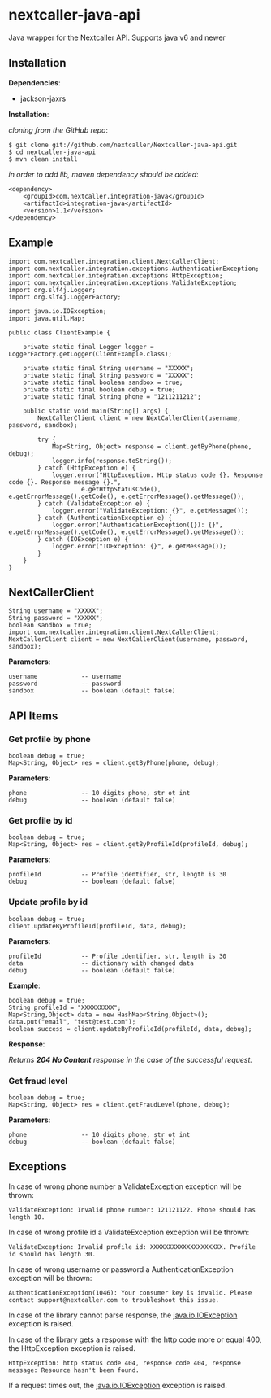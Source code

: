 nextcaller-java-api
=====================

Java wrapper for the Nextcaller API.
Supports java v6 and newer


Installation
------------

**Dependencies**:

* jackson-jaxrs

**Installation**:

*cloning from the GitHub repo*:

    $ git clone git://github.com/nextcaller/Nextcaller-java-api.git
    $ cd nextcaller-java-api
    $ mvn clean install

*in order to add lib, maven dependency should be added*:


    <dependency>
        <groupId>com.nextcaller.integration-java</groupId>
        <artifactId>integration-java</artifactId>
        <version>1.1</version>
    </dependency>

    
    
Example
-------

    import com.nextcaller.integration.client.NextCallerClient;
    import com.nextcaller.integration.exceptions.AuthenticationException;
    import com.nextcaller.integration.exceptions.HttpException;
    import com.nextcaller.integration.exceptions.ValidateException;
    import org.slf4j.Logger;
    import org.slf4j.LoggerFactory;

    import java.io.IOException;
    import java.util.Map;

    public class ClientExample {

        private static final Logger logger = LoggerFactory.getLogger(ClientExample.class);

        private static final String username = "XXXXX";
        private static final String password = "XXXXX";
        private static final boolean sandbox = true;
        private static final boolean debug = true;
        private static final String phone = "1211211212";

        public static void main(String[] args) {
            NextCallerClient client = new NextCallerClient(username, password, sandbox);

            try {
                Map<String, Object> response = client.getByPhone(phone, debug);
                logger.info(response.toString());
            } catch (HttpException e) {
                logger.error("HttpException. Http status code {}. Response code {}. Response message {}.",
                        e.getHttpStatusCode(), e.getErrorMessage().getCode(), e.getErrorMessage().getMessage());
            } catch (ValidateException e) {
                logger.error("ValidateException: {}", e.getMessage());
            } catch (AuthenticationException e) {
                logger.error("AuthenticationException({}): {}", e.getErrorMessage().getCode(), e.getErrorMessage().getMessage());
            } catch (IOException e) {
                logger.error("IOException: {}", e.getMessage());
            }
        }
    }


NextCallerClient
----------------

    String username = "XXXXX";
    String password = "XXXXX";
    boolean sandbox = true;
    import com.nextcaller.integration.client.NextCallerClient;
    NextCallerClient client = new NextCallerClient(username, password, sandbox);

**Parameters**:

    username            -- username
    password            -- password
    sandbox             -- boolean (default false)
    

API Items
-------------

### Get profile by phone ###

    boolean debug = true;
    Map<String, Object> res = client.getByPhone(phone, debug);

**Parameters**:

    phone               -- 10 digits phone, str ot int
    debug               -- boolean (default false)

### Get profile by id ###

    boolean debug = true;
    Map<String, Object> res = client.getByProfileId(profileId, debug);

**Parameters**:

    profileId           -- Profile identifier, str, length is 30
    debug               -- boolean (default false)

### Update profile by id ###

    boolean debug = true;
    client.updateByProfileId(profileId, data, debug);

**Parameters**:

    profileId           -- Profile identifier, str, length is 30
    data                -- dictionary with changed data
    debug               -- boolean (default false)

**Example**:

    boolean debug = true;
    String profileId = "XXXXXXXXX";
    Map<String,Object> data = new HashMap<String,Object>();
    data.put("email", "test@test.com");
    boolean success = client.updateByProfileId(profileId, data, debug);

**Response**:

*Returns **204 No Content** response in the case of the successful request.*


### Get fraud level ###

    boolean debug = true;
    Map<String, Object> res = client.getFraudLevel(phone, debug);
    
**Parameters**:

    phone               -- 10 digits phone, str ot int
    debug               -- boolean (default false)



Exceptions
-------------

In case of wrong phone number a ValidateException exception will be thrown:
    
    ValidateException: Invalid phone number: 121121122. Phone should has length 10.

In case of wrong profile id a ValidateException exception will be thrown:

    ValidateException: Invalid profile id: XXXXXXXXXXXXXXXXXXXX. Profile id should has length 30.

In case of wrong username or password a AuthenticationException exception will be thrown:

    AuthenticationException(1046): Your consumer key is invalid. Please contact support@nextcaller.com to troubleshoot this issue.
    
In case of the library cannot parse response,
the [java.io.IOException](http://docs.oracle.com/javase/6/docs/api/java/io/IOException.html) exception is raised.

In case of the library gets a response with the http code more or equal 400,
the HttpException exception is raised.
    
    HttpException: http status code 404, response code 404, response message: Resource hasn't been found.

If a request times out,
the [java.io.IOException](http://docs.oracle.com/javase/6/docs/api/java/io/IOException.html) exception is raised.


